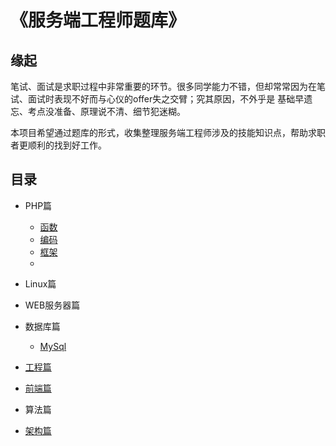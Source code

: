 
# 《服务端工程师题库》


## 缘起

笔试、面试是求职过程中非常重要的环节。很多同学能力不错，但却常常因为在笔试、面试时表现不好而与心仪的offer失之交臂；究其原因，不外乎是 基础早遗忘、考点没准备、原理说不清、细节犯迷糊。

本项目希望通过题库的形式，收集整理服务端工程师涉及的技能知识点，帮助求职者更顺利的找到好工作。


## 目录

* PHP篇

	* [函数](php/function.md)
	* [编码](php/coding.md)
	* [框架](php/framework.md)
    * 

* Linux篇
* WEB服务器篇
* 数据库篇

    * [MySql](database/mysql.md)

* [工程篇](project.md)
* [前端篇](fe.md)
* 算法篇
* [架构篇](architecture.md)
